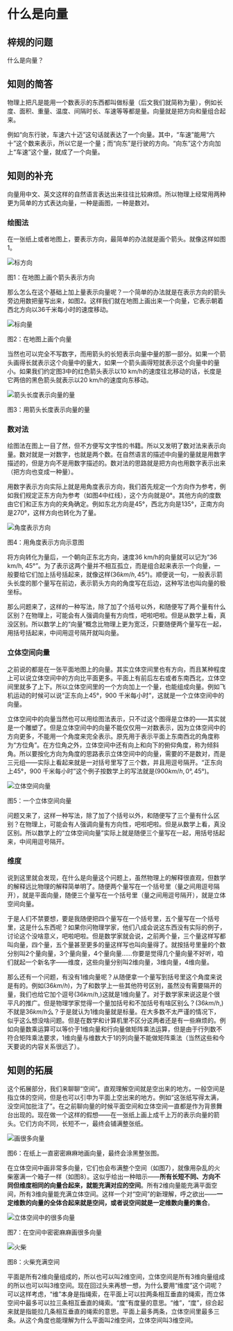 # 什么是向量

## 梓规的问题

什么是向量？

## 知则的简答

物理上把凡是能用一个数表示的东西都叫做标量（后文我们就简称为量），例如长度、面积、重量、温度、间隔时长、车速等等都是量。向量就是把方向和量组合起来。

例如“向东行驶，车速六十迈”这句话就表达了一个向量。其中，“车速”能用“六十”这个数来表示，所以它是一个量；而“向东”是行驶的方向。“向东”这个方向加上“车速”这个量，就成了一个向量。

## 知则的补充

向量用中文、英文这样的自然语言表达出来往往比较麻烦。所以物理上经常用两种更为简单的方式表达向量，一种是画图，一种是数对。

### 绘图法

在一张纸上或者地图上，要表示方向，最简单的办法就是画个箭头。就像这样如图1。

![标方向](https://i.imgur.com/CkUjGGC.jpg)

图1：在地图上画个箭头表示方向

那么怎么在这个基础上加上量表示向量呢？一个简单的办法就是在表示方向的箭头旁边用数把量写出来，如图2。这样我们就在地图上画出来一个向量，它表示朝着西北方向以36千米每小时的速度移动。

![标向量](https://i.imgur.com/HjqF277.jpg)

图2：在地图上画个向量

当然也可以完全不写数字，而用箭头的长短表示向量中量的那一部分。如果一个箭头画得长就表示这个向量中的量大，如果一个箭头画得短就表示这个向量中的量小。如果我们约定图3中的红色箭头表示以10 km/h的速度往北移动的话，长度是它两倍的黑色箭头就表示以20 km/h的速度向东移动。

![箭头长度表示向量的量](https://i.imgur.com/NZEcuUq.jpg)

图3：用箭头长度表示向量的量

### 数对法

绘图法在图上一目了然，但不方便写文字性的书籍。所以又发明了数对法来表示向量。数对就是一对数字，也就是两个数。在自然语言的描述中向量的量就是用数字描述的，但是方向不是用数字描述的。数对法的思路就是把方向也用数字表示出来（把方向也变成一种量）。

用数字表示方向实际上就是用角度表示方向，我们首先规定一个方向作为参考，例如我们规定正东方向为参考（如图4中红线），这个方向就是0°。其他方向的度数由它们和正东方向的夹角确定。例如东北方向是45°，西北方向是135°，正南方向是270°，这样方向也转化为了量。

![角度表示方向](https://i.imgur.com/UZc1OKb.jpg)

图4：用角度表示方向示意图

将方向转化为量后，一个朝向正东北方向，速度36 km/h的向量就可以记为“36 km/h, 45°”。为了表示这两个量并不相互孤立，而是组合起来表示一个向量，一般要给它们加上括号括起来，就像这样$(36 km/h, 45°)$。顺便说一句，一般表示箭头长度的那个量写在前边，表示箭头方向的角度写在后边，这种写法也叫向量的极坐标。

那么问题来了，这样的一种写法，除了加了个括号以外，和随便写了两个量有什么区别？在物理上，可能会有人强调向量有方向性，吧啦吧啦。但是从数学上看，真没区别。所以数学上的“向量”概念比物理上更为宽泛，只要随便两个量写在一起，用括号括起来，中间用逗号隔开就叫向量。

### 立体空间向量

之前说的都是在一张平面地图上的向量。其实立体空间里也有方向，而且某种程度上可以说立体空间中的方向比平面更多。平面上有前后左右或者东南西北，立体空间里就多了上下。所以立体空间里的一个方向加上一个量，也能组成向量。例如飞机运动的时候可以说“正东向上45°，900 千米每小时”，这就是一个立体空间中的向量。

立体空间中的向量当然也可以用绘图法表示，只不过这个图得是立体的——其实就是一个雕塑了。但是立体空间中的向量不能仅仅用一对数表示，因为立体空间中的方向更多，不能用一个角度来完全表示。原先用于表示平面上东南西北的角度称为“方位角”。在方位角之外，立体空间中还有向上和向下的俯仰角度，称为倾斜角。所以要按化方向为角度的思路表示立体空间中的向量，需要的不是数对，而是三元组——实际上看起来就是一对括号里写了三个数，并且用逗号隔开。“正东向上45°，900 千米每小时”这个例子按数学上的写法就是$(900 km/h, 0°, 45°)$。

![立体空间向量](https://i.imgur.com/2egSHrV.png)

图5：一个立体空间向量

问题又来了，这样一种写法，除了加了个括号以外，和随便写了三个量有什么区别？在物理上，可能会有人强调向量有方向性，吧啦吧啦。但是从数学上看，真没区别。所以数学上的“立体空间向量”实际上就是随便三个量写在一起，用括号括起来，中间用逗号隔开。

### 维度

说到这里就会发现，在什么是向量这个问题上，虽然物理上的解释很直观，但数学的解释远比物理的解释简单明了。随便两个量写在一个括号里（量之间用逗号隔开），就是平面向量，随便三个量写在一个括号里（量之间用逗号隔开），就是立体空间向量。

于是人们不禁要想，要是我随便把四个量写在一个括号里，五个量写在一个括号里，这是什么东西呢？如果你问物理学家，他们八成会说这东西没有实际的例子，讨论这个没啥意义，吧啦吧啦。但是数学家就会说，之前两个量，三个量这样写都叫向量，四个量，五个量甚至更多的量这样写也叫向量得了。就按括号里量的个数分别叫2个量向量，3个量向量，4个量向量……你要是觉得几个量向量不好听，咱们就起一个新名字——维度，这些向量分别叫2维向量，3维向量，4维向量。

那么还有一个问题，有没有1维向量呢？从随便拿一个量写到括号里这个角度来说是有的。例如$(36 km/h)$，为了和数学上一些其他符号区别，虽然没有需要隔开的量，我们也给它加个逗号$(36 km/h,)$这就是1维向量了。对于数学家来说这是个很平凡的推广。但是物理学家觉得一个量加括号和不加括号有啥区别么？$(36 km/h,)$不就是$36 km/h$么？于是就认为1维向量就是标量。在大多数不太严谨的情况下，似乎这么想没啥问题。但是在数学和计算机里不区分这两者还是有一些麻烦的。例如向量数乘运算可以等价于1维向量和行向量做矩阵乘法运算，但是由于行列数不符合矩阵乘法要求，1维向量与维数大于1的列向量不能做矩阵乘法（当然这些和今天要说的内容关系很远了）。

## 知则的拓展

这个拓展部分，我们来聊聊“空间”。直观理解空间就是空出来的地方。一般空间是指立体的空间，但是也可以引申为平面上空出来的地方。例如“这张纸写得太满，没空间加批注了”。在之前聊向量的时候平面空间和立体空间一直都是作为背景舞台出现的。现在做一个这样的假想——在一张纸上画上成千上万的表示向量的箭头。它们方向不同，长短不一，最终会铺满整张纸。

![画很多向量](https://i.imgur.com/tMkyuXk.jpg)

图6：在纸上一直密密麻麻地画向量，最终会涂黑整张图。

在立体空间中画非常多向量，它们也会布满整个空间（如图7），就像用杂乱的火柴塞满一个箱子一样（如图8）。这似乎给出一种暗示——**所有长短不同、方向不同但维度相同的向量合起来，就能充满对应的空间**。所有2维向量能充满平面空间，所有3维向量能充满立体空间。这样一个对“空间”的新理解，呼之欲出——**一定维数的向量的全体合起来就是空间，或者说空间就是一定维数向量的集合**。

![立体空间中的很多向量](https://i.imgur.com/LoFyghr.png)

图7：在空间中密密麻麻画很多向量

![火柴](https://i.imgur.com/r7z48wP.jpg)

图8：火柴充满空间

平面是所有2维向量组成的，所以也可以叫2维空间，立体空间是所有3维向量组成的所以也可以叫3维空间。现在回过头来再想一想，为什么要用“维度”这个词呢？可以这样考虑，“维”本身是指绳索，在平面上可以拉两条相互垂直的绳索，而立体空间中最多可以拉三条相互垂直的绳索。“度”有度量的意思。“维”，“度”，综合起来就是指能拉几条相互垂直的绳索的意思。平面上最多两条，立体空间里最多三条。从这个角度也能理解为什么平面叫2维空间，立体空间叫3维空间。


